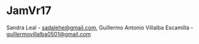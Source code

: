 # JamVr17
 Sandra Leal - sadalehe@gmail.com, Guillermo Antonio Villalba Escamilla - guillermovillalba0501@gmail.com
